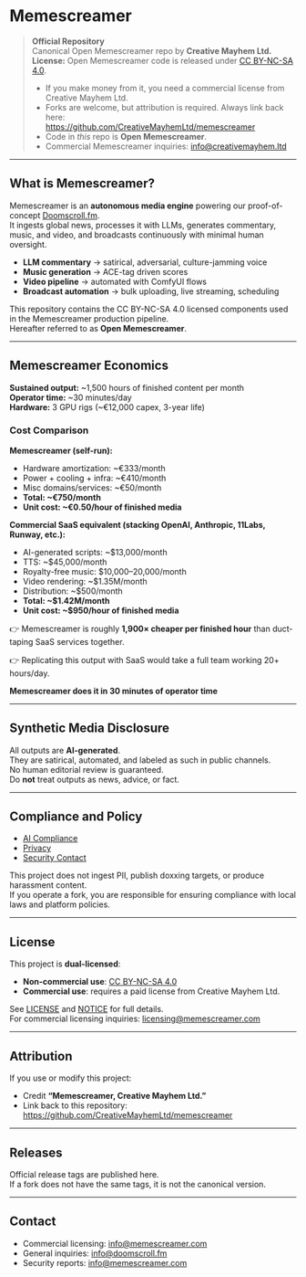 # Memescreamer

> **Official Repository**  
> Canonical Open Memescreamer repo by **Creative Mayhem Ltd.**  
> **License:** Open Memescreamer code is released under [CC BY-NC-SA 4.0](https://creativecommons.org/licenses/by-nc-sa/4.0/).  
> - If you make money from it, you need a commercial license from Creative Mayhem Ltd.  
> - Forks are welcome, but attribution is required. Always link back here:  
>   https://github.com/CreativeMayhemLtd/memescreamer  
> - Code in *this* repo is **Open Memescreamer**.  
> - Commercial Memescreamer inquiries: info@creativemayhem.ltd  

---

## What is Memescreamer?

Memescreamer is an **autonomous media engine** powering our proof-of-concept [Doomscroll.fm](https://doomscroll.fm).  
It ingests global news, processes it with LLMs, generates commentary, music, and video, and broadcasts continuously with minimal human oversight.

- **LLM commentary** → satirical, adversarial, culture-jamming voice  
- **Music generation** → ACE-tag driven scores  
- **Video pipeline** → automated with ComfyUI flows  
- **Broadcast automation** → bulk uploading, live streaming, scheduling  

This repository contains the CC BY-NC-SA 4.0 licensed components used in the Memescreamer production pipeline.  
Hereafter referred to as **Open Memescreamer**.

---

## Memescreamer Economics

**Sustained output:** ~1,500 hours of finished content per month  
**Operator time:** ~30 minutes/day  
**Hardware:** 3 GPU rigs (~€12,000 capex, 3-year life)  

### Cost Comparison

**Memescreamer (self-run):**
- Hardware amortization: ~€333/month  
- Power + cooling + infra: ~€410/month  
- Misc domains/services: ~€50/month  
- **Total: ~€750/month**  
- **Unit cost: ~€0.50/hour of finished media**

**Commercial SaaS equivalent (stacking OpenAI, Anthropic, 11Labs, Runway, etc.):**
- AI-generated scripts: ~$13,000/month  
- TTS: ~$45,000/month  
- Royalty-free music: $10,000–20,000/month  
- Video rendering: ~$1.35M/month  
- Distribution: ~$500/month  
- **Total: ~$1.42M/month**  
- **Unit cost: ~$950/hour of finished media**

👉 Memescreamer is roughly **1,900× cheaper per finished hour** than duct-taping SaaS services together.  

👉 Replicating this output with SaaS would take a full team working 20+ hours/day. 

**Memescreamer does it in 30 minutes of operator time**

---

## Synthetic Media Disclosure

All outputs are **AI-generated**.  
They are satirical, automated, and labeled as such in public channels.  
No human editorial review is guaranteed.  
Do **not** treat outputs as news, advice, or fact.

---

## Compliance and Policy

- [AI Compliance](./AI_COMPLIANCE.md)  
- [Privacy](./PRIVACY.md)  
- [Security Contact](./SECURITY.md)  

This project does not ingest PII, publish doxxing targets, or produce harassment content.  
If you operate a fork, you are responsible for ensuring compliance with local laws and platform policies.

---

## License

This project is **dual-licensed**:

- **Non-commercial use**: [CC BY-NC-SA 4.0](https://creativecommons.org/licenses/by-nc-sa/4.0/)  
- **Commercial use**: requires a paid license from Creative Mayhem Ltd.  

See [LICENSE](./LICENSE.md) and [NOTICE](./NOTICE.md) for full details.  
For commercial licensing inquiries: licensing@memescreamer.com

---

## Attribution

If you use or modify this project:  
- Credit **“Memescreamer, Creative Mayhem Ltd.”**  
- Link back to this repository: https://github.com/CreativeMayhemLtd/memescreamer  

---

## Releases

Official release tags are published here.  
If a fork does not have the same tags, it is not the canonical version.

---

## Contact

- Commercial licensing: info@memescreamer.com  
- General inquiries: info@doomscroll.fm  
- Security reports: info@memescreamer.com
